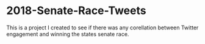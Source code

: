 # 2018-Senate-Race-Tweets
This is a project I created to see if there was any corellation between Twitter engagement and winning the states senate race. 
